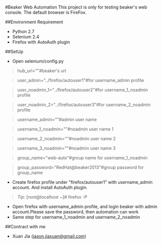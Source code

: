 #Beaker Web Automation
This project is only for testing beaker's web console. The default browser is FireFox.

##Environment Requirement
* Python 2.7
* Selenium 2.4
* Firefox with AutoAuth plugin

##SetUp
*  Open selenium/config.py

>  hub_url=""#beaker's url

>  user_admin="../firefox/autouser1"#for username_admin profile

>  user_noadmin_1="../firefox/autouser2"#for username_1_noadmin profile

>  user_noadmin_2="../firefox/autouser3"#for username_2_noadmin profile

>  username_admin=""#admin user name

>  username_1_noadmin=""#noadmin user name 1

>  username_2_noadmin=""#noadmin user name 2

>  username_3_noadmin=""#noadmin user name 3

>  group_name="web-auto"#group name for username_1_noadmin

>  group_password="RedHat@beaker2013"#group password for group_name

* Create firefox profile under "firefox/autouser1" with username_admin account. And install AutoAuth plugin.
> *Tip:* 
       [root@localhost ~]# firefox -P
* Open firefox with username_admin profile, and login beaker with admin account.Please save the password, then automation can work
* Same step for username_1_noadmin and username_2_noadmin

##Contract with me
* Xuan Jia (jason.jiaxuan@gmail.com)    
